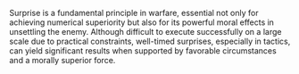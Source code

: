 Surprise is a fundamental principle in warfare, essential not only for achieving numerical superiority but also for its powerful moral effects in unsettling the enemy. Although difficult to execute successfully on a large scale due to practical constraints, well-timed surprises, especially in tactics, can yield significant results when supported by favorable circumstances and a morally superior force.
